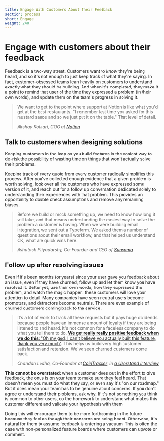 ```yaml
---
title: Engage With Customers About Their Feedback
section: process
short: Engage
weight: 240
---
```


<process-funnel-engage></process-funnel-engage>

# Engage with customers about their feedback

Feedback is a two-way street. Customers want to _know_ they're being heard, and so it's not enough to just keep track of what they're saying. In fact, customer-obsessed teams lean heavily on customers to understand exactly what they should be building. And when it's completed, they make it a point to remind that user of the time they expressed a problem (in their own words), and update them on the team's progress in solving it.

> We want to get to the point where support at Notion is like what you'd get at the best restaurants. "I remember last time you asked for this mustard sauce and so we just put it on the table." That level of detail.
>
> _Akshay Kothari, COO at [Notion](https://notion.so)_

## Talk to customers when designing solutions

Keeping customers in the loop as you build features is the easiest way to de-risk the possibility of wasting time on things that won't actually solve their problems.

Keeping track of every quote from every customer radically simplifies this process. After you've collected enough evidence that a given problem is worth solving, look over all the customers who have expressed some version of it, and reach out for a follow up conversation dedicated solely to understanding their experiences with that problem. This provides an opportunity to double check assumptions and remove any remaining biases.

> Before we build or mock something up, we need to know how long it will take, and that means understanding the easiest way to solve the problem a customer is having. When we were building email integration, we sent out a Typeform. We asked them a number of questions about their email workflow, and that helped us understand OK, what are quick wins here.
>
> _Ashutosh Priyadarshy, Co-Founder and CEO of [Sunsama](https://sunsama.com)_

## Follow up after resolving issues

Even if it's been months (or years) since your user gave you feedback about an issue, even if they have churned, follow up and let them know you have resolved it. Better yet, use their own words, how they expressed the problem, and watch the magic happen: these customers will love your attention to detail. Many companies have seen neutral users become promoters, and detractors become neutrals. There are even example of churned customers coming back to the service.

> It's a lot of work to track all these requests but it pays huge dividends because people have an immense amount of loyalty if they are being listened to and heard. It's not common for a faceless company to do what you tell them to do. [**We get really really positive feedback when we do this**: "Oh my god, I can't believe you actually built this feature, thank you very much"](https://twitter.com/truedrewco/status/1202652974872506369). This helps us build very high customer satisfaction and retention. We've seen churned customers come back.
>
> _Chandan Lodha, Co-Founder at [CoinTracker](https://www.cointracker.io/), in [a Userstand interview](https://www.heraldhq.com/userstand/tracking-every-customer-request-has-cointracker-tracking-usd1b-in-assets)_

**This cannot be overstated:** when a customer does put in the effort to give feedback, the onus is on your team to make sure they feel heard. That doesn't mean you must do what they say, or even say it's "on our roadmap." But it does mean your team has to be genuine about concerns. If you don't agree or understand their problems, ask why. If it's not something you think is common to other users, do the homework to understand what makes this customer different and validate your hypothesis with them.

Doing this will encourage them to be more forthcoming in the future because they feel as though their concerns are being heard. Otherwise, it's natural for them to assume feedback is entering a vacuum. This is often the case with non-personalized feature boards where customers can upvote or comment.
